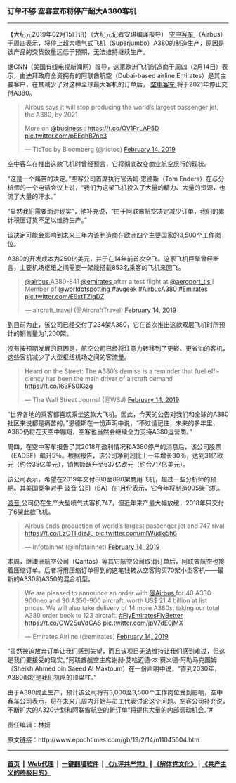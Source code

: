 ### 订单不够 空客宣布将停产超大A380客机
------------------------

<p>
 【大纪元2019年02月15日讯】（大纪元记者安琪编译报导）
 <a href="http://www.epochtimes.com/gb/tag/%E7%A9%BA%E4%B8%AD%E5%AE%A2%E8%BD%A6.html">
  空中客车
 </a>
 （Airbus）于周四表示，将停止超大喷气式飞机（Superjumbo）A380的制造生产，原因是该产品的交货数量远低于预期，无法维持继续生产。
</p>
<p>
 据CNN（美国有线电视新闻网）报导，这家欧洲飞机制造商于周四（2月14日）表示，由迪拜政府全资拥有的阿联酋航空（Dubai-based airline Emirates）是其主要客户，在其减少了对这种全球最大客机的订单后，
 <a href="http://www.epochtimes.com/gb/tag/%E7%A9%BA%E4%B8%AD%E5%AE%A2%E8%BD%A6.html">
  空中客车
 </a>
 将于2021年停止交付A380。
</p>
<p>
</p>
<blockquote class="twitter-tweet" data-lang="en">
 <p dir="ltr" lang="en">
  Airbus says it will stop producing the world’s largest passenger jet, the A380, by 2021
 </p>
 <p>
  More on
  <a href="https://twitter.com/business?ref_src=twsrc%5Etfw">
   @business
  </a>
  :
  <a href="https://t.co/OV1RrLAP5D">
   https://t.co/OV1RrLAP5D
  </a>
  <a href="https://t.co/pEEqhB7ne3">
   pic.twitter.com/pEEqhB7ne3
  </a>
 </p>
 <p>
  — TicToc by Bloomberg (@tictoc)
  <a href="https://twitter.com/tictoc/status/1095982171246993408?ref_src=twsrc%5Etfw">
   February 14, 2019
  </a>
 </p>
</blockquote>
<p>
 <p>
  空中客车在推出这款飞机时曾经预言，它将彻底改变商业航空旅行的现状。
 </p>
 <p>
  “这是一个痛苦的决定。”空客公司首席执行官汤姆·恩德斯（Tom Enders）在与分析师的一个电话会议上说，“我们为这架飞机投入了大量的精力、大量的资源，也流了大量的汗水。”
 </p>
 <p>
  “显然我们需要面对现实”，他补充说，“由于阿联酋航空决定减少订单，我们的累计积压订货不足以维持生产。”
 </p>
 <p>
  该决定可能会影响到未来三年内该制造商在欧洲四个主要国家的3,500个工作岗位。
 </p>
 <p>
  A380的开发成本为250亿美元，并于在14年前首次空飞。这家飞机巨擎曾经断言，主要机场枢纽之间需要一架能搭载853名乘客的飞机来回飞。
 </p>
</p>
<p>
</p>
<blockquote class="twitter-tweet" data-lang="en">
 <p dir="ltr" lang="en">
  <a href="https://twitter.com/Airbus?ref_src=twsrc%5Etfw">
   @airbus
  </a>
  A380-841
  <a href="https://twitter.com/emirates?ref_src=twsrc%5Etfw">
   @emirates
  </a>
  after a test flight at
  <a href="https://twitter.com/aeroport_tls?ref_src=twsrc%5Etfw">
   @aeroport_tls
  </a>
  !
  <br/>
  Member of
  <a href="https://twitter.com/worldofspotting?ref_src=twsrc%5Etfw">
   @worldofspotting
  </a>
  <a href="https://twitter.com/hashtag/avgeek?src=hash&amp;ref_src=twsrc%5Etfw">
   #avgeek
  </a>
  <a href="https://twitter.com/hashtag/AirbusA380?src=hash&amp;ref_src=twsrc%5Etfw">
   #AirbusA380
  </a>
  <a href="https://twitter.com/hashtag/Emirates?src=hash&amp;ref_src=twsrc%5Etfw">
   #Emirates
  </a>
  <a href="https://t.co/E9xtTZiqDZ">
   pic.twitter.com/E9xtTZiqDZ
  </a>
 </p>
 <p>
  — aircraft_travel (@AircraftTravel)
  <a href="https://twitter.com/AircraftTravel/status/1096148748378537984?ref_src=twsrc%5Etfw">
   February 14, 2019
  </a>
 </p>
</blockquote>
<p>
 <p>
  到目前为止，该公司已经交付了234架A380，它在首次推出这款双层飞机时所预计的销售量为1,200架。
 </p>
 <p>
  没有按预期发展的原因是，航空公司已经将注意力转移到了更轻、更省油的客机，这些客机减少了大型枢纽机场之间的客流量。
 </p>
</p>
<p>
</p>
<blockquote class="twitter-tweet" data-lang="en">
 <p dir="ltr" lang="en">
  Heard on the Street: The A380’s demise is a reminder that fuel efficiency has been the main driver of aircraft demand
  <a href="https://t.co/l63FS0IGzg">
   https://t.co/l63FS0IGzg
  </a>
 </p>
 <p>
  — The Wall Street Journal (@WSJ)
  <a href="https://twitter.com/WSJ/status/1096042645946806273?ref_src=twsrc%5Etfw">
   February 14, 2019
  </a>
 </p>
</blockquote>
<p>
 <p>
  “世界各地的乘客都喜欢乘坐这款大飞机。因此，今天的公告对我们和全球的A380社区来说都是痛苦的。”恩德斯在一份声明中说，“不过请记住，未来的多年里，A380仍将在天空中翱翔，空客也当然会继续全力支持A380运营商。”
 </p>
 <p>
  周四，在空中客车报告了其2018年盈利情况和A380停产的消息后，该公司股票（EADSF）飙升5％。根据报告，该公司净利润比上一年增长30％，达到31亿欧元（约合35亿美元），销售额跃升至637亿欧元（约合717亿美元）。
 </p>
 <p>
  该公司表示，希望在2019年交付880至890架商用飞机，超过一些分析师的预期。其美国竞争对手
  <a href="http://www.epochtimes.com/gb/tag/%E6%B3%A2%E9%9F%B3.html">
   波音
  </a>
  公司（BA）在1月份表示，它今年将制造905架飞机。
 </p>
 <p>
  <a href="http://www.epochtimes.com/gb/tag/%E6%B3%A2%E9%9F%B3.html">
   波音
  </a>
  公司仍在生产大型喷气式客机747，但近年来产量大幅放缓，2018年只交付了6架此款飞机。
 </p>
</p>
<p>
</p>
<blockquote class="twitter-tweet" data-lang="en">
 <p dir="ltr" lang="en">
  Airbus ends production of world’s largest passenger jet and 747 rival
  <a href="https://t.co/EzOTFdizJE">
   https://t.co/EzOTFdizJE
  </a>
  <a href="https://t.co/mlWudkj5h6">
   pic.twitter.com/mlWudkj5h6
  </a>
 </p>
 <p>
  — Infotainnet (@infotainnet)
  <a href="https://twitter.com/infotainnet/status/1096028473146175488?ref_src=twsrc%5Etfw">
   February 14, 2019
  </a>
 </p>
</blockquote>
<p>
 <p>
  本周，继澳洲航空公司（Qantas）等其它航空公司取消订单后，阿联酋航空也接着压缩订单。后者将用压缩订单得到的这笔钱转从空客购买70架小型客机——最新的A330和A350的混合机型。
 </p>
</p>
<p>
</p>
<blockquote class="twitter-tweet" data-lang="en">
 <p dir="ltr" lang="en">
  We are pleased to announce an order with
  <a href="https://twitter.com/Airbus?ref_src=twsrc%5Etfw">
   @Airbus
  </a>
  for 40 A330-900neo and 30 A350-900 aircraft, worth US$ 21.4 billion at list prices. We will also take delivery of 14 more A380s, taking our total A380 order book to 123 aircraft.
  <a href="https://twitter.com/hashtag/FlyEmiratesFlyBetter?src=hash&amp;ref_src=twsrc%5Etfw">
   #FlyEmiratesFlyBetter
  </a>
  <a href="https://t.co/OW2SuVdCAS">
   https://t.co/OW2SuVdCAS
  </a>
  <a href="https://t.co/jpV7dE0jMX">
   pic.twitter.com/jpV7dE0jMX
  </a>
 </p>
 <p>
  — Emirates Airline (@emirates)
  <a href="https://twitter.com/emirates/status/1095913265559932929?ref_src=twsrc%5Etfw">
   February 14, 2019
  </a>
 </p>
</blockquote>
<p>
 <p>
  “虽然被迫放弃订单让我们感到失望，而且该项目无法维持让我们感到难过，但这是我们要接受的现实。”阿联酋航空主席谢赫·艾哈迈德·本·赛义德·阿勒马克图姆（Sheikh Ahmed bin Saeed Al Maktoum）在一份声明中说，“直到2030年，A380都将是我们机队的顶梁柱。”
 </p>
 <p>
  由于A380终止生产，预计该公司将有3,000至3,500个工作岗位受到影响，空中客车公司表示，将在未来几周内开始与员工代表讨论这个问题。空客公司补充说，不断扩大的A320计划和阿联酋航空的新订单“将提供大量的内部调动机会。”#
 </p>
 <p>
  责任编辑：林妍
 </p>
</p>
原文链接：http://www.epochtimes.com/gb/19/2/14/n11045504.htm


------------------------
#### [首页](https://github.com/gfw-breaker/banned-news/blob/master/README.md) &nbsp;|&nbsp; [Web代理](https://github.com/labour-camp/helloworld) &nbsp;|&nbsp; [一键翻墙软件](https://github.com/gfw-breaker/nogfw/blob/master/README.md) &nbsp;| [《九评共产党》](https://github.com/gfw-breaker/9ping.md/blob/master/README.md#九评之一评共产党是什么) | [《解体党文化》](https://github.com/gfw-breaker/jtdwh.md/blob/master/README.md) | [《共产主义的终极目的》](https://github.com/gfw-breaker/gczydzjmd.md/blob/master/README.md)

